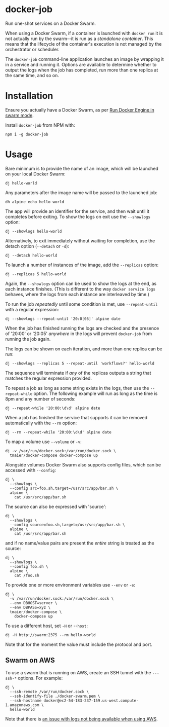 # docker-job

Run one-shot services on a Docker Swarm.

When using a Docker Swarm, if a container is launched with `docker run` it is not actually run by the swarm--it is run as a *standalone container*. This means that the lifecycle of the container's execution is not managed by the orchestrator or scheduler.

The `docker-job` command-line application launches an image by wrapping it in a service and running it. Options are available to determine whether to output the logs when the job has completed, run more than one replica at the same time, and so on.

# Installation

Ensure you actually have a Docker Swarm, as per [Run Docker Engine in swarm mode](https://docs.docker.com/engine/swarm/swarm-mode/).

Install `docker-job` from NPM with:

```shell
npm i -g docker-job
```

# Usage

Bare minimum is to provide the name of an image, which will be launched on your local Docker Swarm:

```shell
dj hello-world
```

Any parameters after the image name will be passed to the launched job:

```shell
dh alpine echo hello world
```

The app will provide an identifier for the service, and then wait until it completes before exiting. To show the logs on exit use the `--showlogs` option:

```shell
dj --showlogs hello-world
```

Alternatively, to exit immediately without waiting for completion, use the detach option (`--detach` or `-d`):

```shell
dj --detach hello-world
```

To launch a number of instances of the image, add the `--replicas` option:

```shell
dj --replicas 5 hello-world
```

Again, the `--showlogs` option can be used to show the logs at the end, as each instance finishes. (This is different to the way `docker service logs` behaves, where the logs from each instance are interleaved by time.)

To run the job *repeatedly* until some condition is met, use `--repeat-until` with a regular expression:

```shell
dj --showlogs --repeat-until '20:0[05]' alpine date
```

When the job has finished running the logs are checked and the presence of '20:00' or '20:05' *anywhere* in the logs will prevent `docker-job` from running the job again.

The logs can be shown on each iteration, and more than one replica can be run:

```shell
dj --showlogs --replicas 5 --repeat-until 'workflows?' hello-world
```

The sequence will terminate if *any* of the replicas outputs a string that matches the regular expression provided.

To repeat a job as long as some string exists in the logs, then use the `--repeat-while` option. The following example will run as long as the time is 8pm and any number of seconds:

```shell
dj --repeat-while '20:00:\d\d' alpine date
```

When a job has finished the service that supports it can be removed automatically with the `--rm` option:

```shell
dj --rm --repeat-while '20:00:\d\d' alpine date
```

To map a volume use `--volume` or `-v`:

```shell
dj -v /var/run/docker.sock:/var/run/docker.sock \
  tmaier/docker-compose docker-compose up
```

Alongside volumes Docker Swarm also supports config files, which can be accessed with `--config`:

```shell
dj \
  --showlogs \
  --config src=foo.sh,target=/usr/src/app/bar.sh \
  alpine \
    cat /usr/src/app/bar.sh
```

The source can also be expressed with 'source':

```shell
dj \
  --showlogs \
  --config source=foo.sh,target=/usr/src/app/bar.sh \
  alpine \
    cat /usr/src/app/bar.sh
```

and if no name/value pairs are present the *entire* string is treated as the source:

```shell
dj \
  --showlogs \
  --config foo.sh \
  alpine \
    cat /foo.sh
```

To provide one or more environment variables use `--env` or `-e`:

```shell
dj \
  -v /var/run/docker.sock:/var/run/docker.sock \
  --env DBHOST=server \
  --env DBPASS=xyz \
  tmaier/docker-compose \
    docker-compose up
```

To use a different host, set `-H` or --`host`:

```shell
dj -H http://swarm:2375 --rm hello-world
```

Note that for the moment the value must include the protocol and port.

## Swarm on AWS

To use a swarm that is running on AWS, create an SSH tunnel with the `---ssh-*` options. For example:

```shell
dj \
  --ssh-remote /var/run/docker.sock \
  --ssh-identify-file ./docker-swarm.pem \
  --ssh-hostname docker@ec2-54-183-237-159.us-west.compute-1.amazonaws.com \
  hello-world
```

Note that there is [an issue with logs not being available when using AWS](https://github.com/markbirbeck/docker-job/issues/19).
